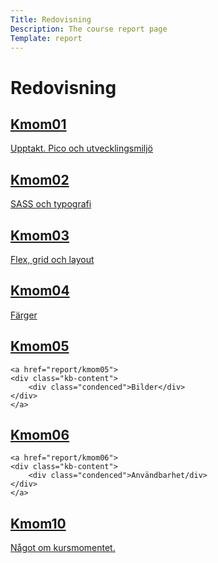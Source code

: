 ```yaml
---
Title: Redovisning
Description: The course report page
Template: report
---
```


# Redovisning

<div class="kmom-box">
    <div class="kmom-header"><a href="report/kmom01"><span class="link-anchor"></span><h2>Kmom01</h2></a></div>
    <a href="report/kmom01">
    <div class="kb-content">
        <div class="condenced">Upptakt. Pico och
        utvecklingsmiljö</div>
    </div>
    </a>
</div>

<div class="kmom-box">
    <div class="kmom-header"><a href="report/kmom02"><span class="link-anchor"></span><h2>Kmom02</h2></a></div>
    <a href="report/kmom02">
    <div class="kb-content">
        <div class="condenced">SASS och typografi</div>
    </div>
    </a>
</div>

<div class="kmom-box">
    <div class="kmom-header"><a href="report/kmom03"><span class="link-anchor"></span><h2>Kmom03</h2></a></div>
    <a href="report/kmom03">
    <div class="kb-content">
        <div class="condenced">Flex, grid och layout</div>
    </div>
</div>

<div class="kmom-box">
    <div class="kmom-header"><a href="report/kmom04"><span class="link-anchor"></span><h2>Kmom04</h2></a></div>
    <a href="report/kmom04">
        <div class="kb-content">
            <div class="condenced">Färger</div>
        </div>
    </a>
</div>

<div class="kmom-box">
    <div class="kmom-header"><a href="report/kmom05"><span class="link-anchor"></span><h2>Kmom05</h2></a></div>

    <a href="report/kmom05">
    <div class="kb-content">
        <div class="condenced">Bilder</div>
    </div>
    </a>
</div>


<div class="kmom-box">
    <div class="kmom-header"><a href="report/kmom06"><span class="link-anchor"></span><h2>Kmom06</h2></a></div>

    <a href="report/kmom06">
    <div class="kb-content">
        <div class="condenced">Användbarhet/div>
    </div>
    </a>
</div>

<div class="kmom-box project">
    <div class="kmom-header"><a href="report/kmom10"><h2>Kmom10</h2></a></div>
    <a href="report/kmom10">
    <div class="kb-content">
            <div class="condenced">Något om kursmomentet.</div>
    </div>
    </a>
</div>
